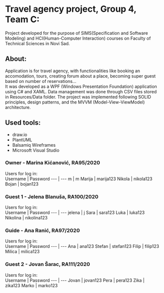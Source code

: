 # Travel agency project, Group 4, Team C:
Project developed for the purpose of SIMS(Specification and Software Modeling) and HCI(Human-Computer Interaction) courses on Faculty of Technical Sciences in Novi Sad.<br>
## About: <br>
Application is for travel agency, with functionalities like booking an accomodation, tours, creating forum about a place, becoming super guest based on number of reservations...<br>
It was developed as a WPF (Windows Presentation Foundation) application using C# and XAML. Data management was done through CSV files stored in Resources/Data folder. The project was implemented following SOLID principles, design patterns, and the MVVM (Model-View-ViewModel) architecture.
## Used tools:<br>
- draw.io
- PlantUML
- Balsamiq Wireframes
- Microsoft Visual Studio
### Owner - Marina Kićanović, RA95/2020<br>
Users for log in:<br>
Username | Password
--- | ---
m | m
Marija | marija123
Nikola | nikola123
Bojan | bojan123

### Guest 1 - Jelena Blanuša, RA100/2020<br>
Users for log in:<br>
Username | Password
--- | ---
jelena | j
Sara | sara123
Luka | luka123
Nikolina | nikolina123

### Guide - Ana Ranić, RA97/2020<br>
Users for log in:<br>
Username | Password
--- | ---
Ana | ana123
Stefan | stefan123
Filip | filip123
Milica | milica123

### Guest 2 - Jovan Šarac, RA111/2020<br>
Users for log in:<br>
Username | Password
--- | ---
Jovan | jovan123
Pera | pera123
Zika | zika123
Marko | marko123
